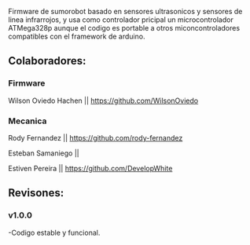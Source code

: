 Firmware de sumorobot basado en sensores ultrasonicos y
sensores de linea infrarrojos, y usa como controlador 
pricipal un microcontrolador ATMega328p aunque el codigo
es portable a otros miconcontroladores compatibles con 
el framework de arduino.

## Colaboradores:
### Firmware
Wilson Oviedo Hachen || https://github.com/WilsonOviedo
### Mecanica
Rody Fernandez || https://github.com/rody-fernandez

Esteban Samaniego ||

Estiven Pereira || https://github.com/DevelopWhite

## Revisones:
### v1.0.0
-Codigo estable y funcional.
